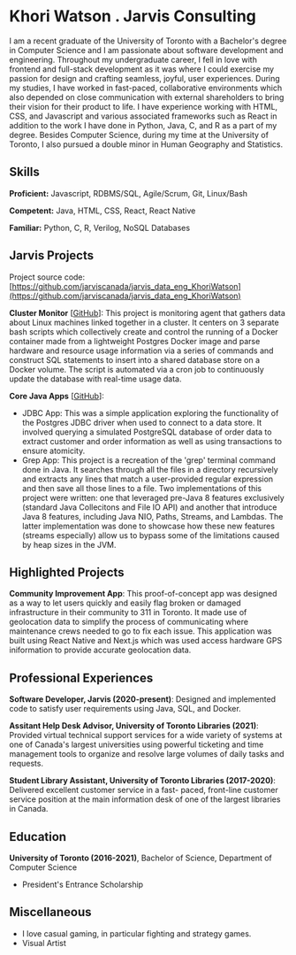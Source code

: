 # Khori Watson . Jarvis Consulting

I am a recent graduate of the University of Toronto with a Bachelor's degree in Computer Science and I am passionate about software development and engineering. Throughout my undergraduate career, I fell in love with frontend and full-stack development as it was where I could exercise my passion for design and crafting seamless, joyful, user experiences. During my studies, I have worked in fast-paced, collaborative environments which also depended on close communication with external shareholders to bring their vision for their product to life. I have experience working with HTML, CSS, and Javascript and various associated frameworks such as React in addition to the work I have done in Python, Java, C, and R as a part of my degree. Besides Computer Science, during my time at the University of Toronto, I also pursued a double minor in Human Geography and Statistics.

## Skills

**Proficient:** Javascript, RDBMS/SQL, Agile/Scrum, Git, Linux/Bash

**Competent:** Java, HTML, CSS, React, React Native

**Familiar:** Python, C, R, Verilog, NoSQL Databases

## Jarvis Projects

Project source code: [https://github.com/jarviscanada/jarvis_data_eng_KhoriWatson](https://github.com/jarviscanada/jarvis_data_eng_KhoriWatson)


**Cluster Monitor** [[GitHub](https://github.com/jarviscanada/jarvis_data_eng_KhoriWatson/tree/master/linux_sql)]: This project is monitoring agent that gathers data about Linux machines linked together in a cluster. It centers on 3 separate bash scripts which collectively create and control the running of a Docker container made from a lightweight Postgres Docker image and parse hardware and resource usage information via a series of commands and construct SQL statements to insert into a shared database store on a Docker volume. The script is automated via a cron job to continuously update the database with real-time usage data.

**Core Java Apps** [[GitHub](https://github.com/jarviscanada/jarvis_data_eng_KhoriWatson/tree/master/core_java)]:
      
  - JDBC App: This was a simple application exploring the functionality of the Postgres JDBC driver when used to connect to a data store. It involved querying a simulated PostgreSQL database of order data to extract customer and order information as well as using transactions to ensure atomicity.
  - Grep App: This project is a recreation of the 'grep' terminal command done in Java. It searches through all the files in a directory recursively and extracts any lines that match a user-provided regular expression and then save all those lines to a file. Two implementations of this project were written: one that leveraged pre-Java 8 features exclusively (standard Java Collecitons and File IO API) and another that introduce Java 8 features, including Java NIO, Paths, Streams, and Lambdas. The latter implementation was done to showcase how these new features (streams especially) allow us to bypass some of the limitations caused by heap sizes in the JVM.


## Highlighted Projects
**Community Improvement App**: This proof-of-concept app was designed as a way to let users quickly and easily flag broken or damaged infrastructure in their community to 311 in Toronto. It made use of geolocation data to simplify the process of communicating where maintenance crews needed to go to fix each issue. This application was built using React Native and Next.js which was used access hardware GPS iniformation to provide accurate geolocation data.


## Professional Experiences

**Software Developer, Jarvis (2020-present)**: Designed and implemented code to satisfy user requirements using Java, SQL, and Docker.

**Assitant Help Desk Advisor, University of Toronto Libraries (2021)**: Provided virtual technical support services for a wide variety of systems at one of Canada's largest universities using powerful ticketing and time management tools to organize and resolve large volumes of daily tasks and requests.

**Student Library Assistant, University of Toronto Libraries (2017-2020)**: Delivered excellent customer service in a fast- paced, front-line customer service position at the main information desk of one of the largest libraries in Canada.


## Education
**University of Toronto (2016-2021)**, Bachelor of Science, Department of Computer Science
- President's Entrance Scholarship


## Miscellaneous
- I love casual gaming, in particular fighting and strategy games.
- Visual Artist